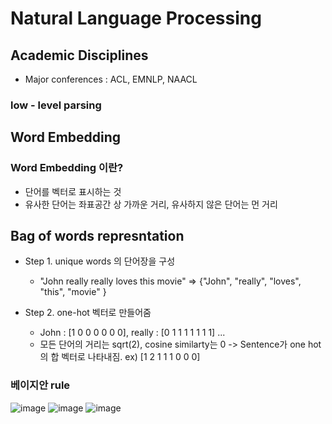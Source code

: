 # Natural Language Processing
## Academic Disciplines
 - Major conferences : ACL, EMNLP, NAACL 
### low - level parsing

## Word Embedding
### Word Embedding 이란?
 - 단어를 벡터로 표시하는 것 
 - 유사한 단어는 좌표공간 상 가까운 거리, 유사하지 않은 단어는 먼 거리 
 
## Bag of words represntation

 - Step 1. unique words 의 단어장을 구성
   - "John really really loves this movie" => {"John", "really", "loves", "this", "movie" }
 
 - Step 2. one-hot 벡터로 만들어줌
   - John : [1 0 0 0 0 0 0], really : [0 1 1 1 1 1 1 1] ...  
   - 모든 단어의 거리는 sqrt(2), cosine similarty는 0 
   -> Sentence가 one hot의 합 벡터로 나타내짐. ex) [1 2 1 1 1 0 0 0]
  
 ### 베이지안 rule
 ![image](https://user-images.githubusercontent.com/43736669/108024679-5fbc0780-7068-11eb-9cb8-fa4682ff2df6.png)
 ![image](https://user-images.githubusercontent.com/43736669/108025344-a827f500-7069-11eb-9015-c00e41595c9c.png)
 ![image](https://user-images.githubusercontent.com/43736669/108028280-effd4b00-706e-11eb-98a8-cc67aa89d594.png)
